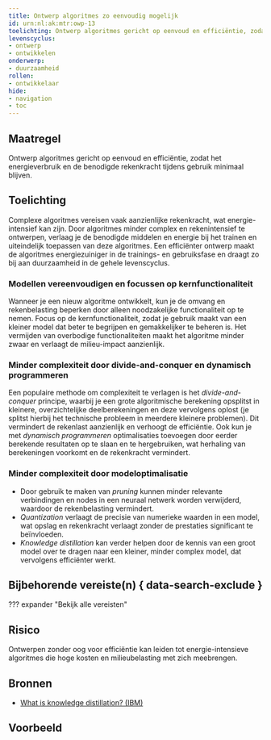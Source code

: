 ```yaml
---
title: Ontwerp algoritmes zo eenvoudig mogelijk  
id: urn:nl:ak:mtr:owp-13
toelichting: Ontwerp algoritmes gericht op eenvoud en efficiëntie, zodat het energieverbruik en de benodigde rekenkracht tijdens gebruik minimaal blijven.  
levenscyclus:
- ontwerp
- ontwikkelen
onderwerp:
- duurzaamheid
rollen:
- ontwikkelaar
hide:
- navigation
- toc
---
```


<!-- Let op! onderstaande regel met 'tags' niet weghalen! Deze maakt automatisch de knopjes op basis van de metadata  -->
<!-- tags -->

## Maatregel
Ontwerp algoritmes gericht op eenvoud en efficiëntie, zodat het energieverbruik en de benodigde rekenkracht tijdens gebruik minimaal blijven.

## Toelichting
Complexe algoritmes vereisen vaak aanzienlijke rekenkracht, wat energie-intensief kan zijn. Door algoritmes minder complex en rekenintensief te ontwerpen, verlaag je de benodigde middelen en energie bij het trainen en uiteindelijk toepassen van deze algoritmes. Een efficiënter ontwerp maakt de algoritmes energiezuiniger in de trainings- en gebruiksfase en draagt zo bij aan duurzaamheid in de gehele levenscyclus.

### Modellen vereenvoudigen en focussen op kernfunctionaliteit
Wanneer je een nieuw algoritme ontwikkelt, kun je de omvang en rekenbelasting beperken door alleen noodzakelijke functionaliteit op te nemen. Focus op de kernfunctionaliteit, zodat je gebruik maakt van een kleiner model dat beter te begrijpen en gemakkelijker te beheren is. Het vermijden van overbodige functionaliteiten maakt het algoritme minder zwaar en verlaagt de milieu-impact aanzienlijk.

### Minder complexiteit door divide-and-conquer en dynamisch programmeren
Een populaire methode om complexiteit te verlagen is het *divide-and-conquer* principe, waarbij je een grote algoritmische berekening opsplitst in kleinere, overzichtelijke deelberekeningen en deze vervolgens oplost (je splitst hierbij het technische probleem in meerdere kleinere problemen). Dit vermindert de rekenlast aanzienlijk en verhoogt de efficiëntie. Ook kun je met *dynamisch programmeren* optimalisaties toevoegen door eerder berekende resultaten op te slaan en te hergebruiken, wat herhaling van berekeningen voorkomt en de rekenkracht vermindert.

### Minder complexiteit door modeloptimalisatie
- Door gebruik te maken van *pruning* kunnen minder relevante verbindingen en nodes in een neuraal netwerk worden verwijderd, waardoor de rekenbelasting vermindert.
- *Quantization* verlaagt de precisie van numerieke waarden in een model, wat opslag en rekenkracht verlaagt zonder de prestaties significant te beïnvloeden.
- *Knowledge distillation* kan verder helpen door de kennis van een groot model over te dragen naar een kleiner, minder complex model, dat vervolgens efficiënter werkt.

## Bijbehorende vereiste(n) { data-search-exclude }
??? expander "Bekijk alle vereisten"
    <!-- list_vereisten_on_maatregelen_page -->

## Risico
Ontwerpen zonder oog voor efficiëntie kan leiden tot energie-intensieve algoritmes die hoge kosten en milieubelasting met zich meebrengen.

## Bronnen
- [What is knowledge distillation? (IBM)](https://www.ibm.com/topics/knowledge-distillation)

## Voorbeeld
<!-- Voeg hier een voorbeeld toe, door er bijvoorbeeld naar te verwijzen -->
